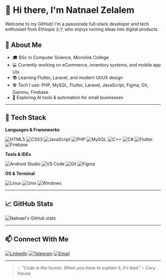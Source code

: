 # 👋 Hi there, I'm Natnael Zelalem

Welcome to my GitHub! I'm a passionate full-stack developer and tech enthusiast from Ethiopia 🇪🇹 who enjoys turning ideas into digital products.

## 🚀 About Me

- 🎓 BSc in Computer Science, Microlink College
- 💻 Currently working on eCommerce, inventory systems, and mobile app UIs
- 📚 Learning Flutter, Laravel, and modern UI/UX design
- 🛠️ Tech I use: PHP, MySQL, Flutter, Laravel, JavaScript, Figma, Git, Gammu, Firebase
- 🌱 Exploring AI tools & automation for small businesses

---

## 🔧 Tech Stack

**Languages & Frameworks**

![HTML5](https://img.shields.io/badge/-HTML5-E34F26?style=flat-square&logo=html5&logoColor=white)
![CSS3](https://img.shields.io/badge/-CSS3-1572B6?style=flat-square&logo=css3)
![JavaScript](https://img.shields.io/badge/-JavaScript-F7DF1E?style=flat-square&logo=javascript&logoColor=black)
![PHP](https://img.shields.io/badge/-PHP-777BB4?style=flat-square&logo=php)
![MySQL](https://img.shields.io/badge/-MySQL-4479A1?style=flat-square&logo=mysql)
![C++](https://img.shields.io/badge/-C++-00599C?style=flat-square&logo=c%2B%2B)
![C#](https://img.shields.io/badge/-C%23-239120?style=flat-square&logo=c-sharp)
![Flutter](https://img.shields.io/badge/-Flutter-02569B?style=flat-square&logo=flutter)
![Firebase](https://img.shields.io/badge/-Firebase-FFCA28?style=flat-square&logo=firebase)

**Tools & IDEs**

![Android Studio](https://img.shields.io/badge/-Android%20Studio-3DDC84?style=flat-square&logo=android-studio&logoColor=white)
![VS Code](https://img.shields.io/badge/-VS%20Code-007ACC?style=flat-square&logo=visual-studio-code)
![Git](https://img.shields.io/badge/-Git-F05032?style=flat-square&logo=git)
![Figma](https://img.shields.io/badge/-Figma-F24E1E?style=flat-square&logo=figma)

**OS & Terminal**

![Linux](https://img.shields.io/badge/-Linux-FCC624?style=flat-square&logo=linux&logoColor=black)
![Unix](https://img.shields.io/badge/-Unix-000000?style=flat-square&logo=unix&logoColor=white)
![Windows](https://img.shields.io/badge/-Windows-0078D6?style=flat-square&logo=windows)

---

## 📈 GitHub Stats
![Natnael's GitHub stats](https://github-readme-stats.vercel.app/api?username=Natnael243&show_icons=true&theme=github_dark&count_private=true)

---

## 📫 Connect With Me

[![LinkedIn](https://img.shields.io/badge/-LinkedIn-0077B5?style=flat-square&logo=linkedin)](https://www.linkedin.com/in/natnael-zelalem-204056210/)
[![Telegram](https://img.shields.io/badge/-Telegram-2CA5E0?style=flat-square&logo=telegram)](https://t.me/NATAYN_1924)
[![Email](https://img.shields.io/badge/-Email-EA4335?style=flat-square&logo=gmail&logoColor=white)](mailto:nhattyzola243@gmail.com)

---

> 💡 _“Code is like humor. When you have to explain it, it’s bad.” – Cory House_
